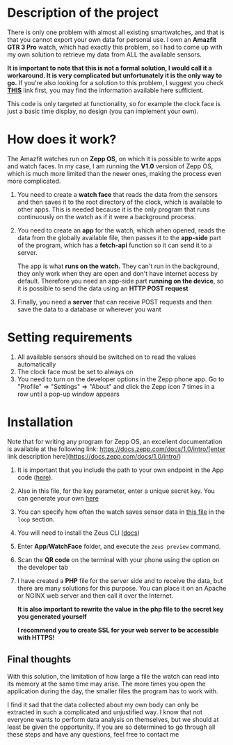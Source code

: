 # Description of the project
There is only one problem with almost all existing smartwatches, and that is that you cannot export your own data for personal use. I own an **Amazfit GTR 3 Pro** watch, which had exactly this problem, so I had to come up with my own solution to retrieve my data from ALL the available sensors. 

**It is important to note that this is not a formal solution, I would call it a workaround. It is very complicated but unfortunately it is the only way to go.** If you're also looking for a solution to this problem, I suggest you check [**THIS**](https://user.huami.com/privacy/index.html#/) link first, you may find the information available here sufficient.

This code is only targeted at functionality, so for example the clock face is just a basic time display, no design (you can implement your own).

# How does it work?

The Amazfit watches run on **Zepp OS**, on which it is possible to write apps and watch faces. In my case, I am running the **V1.0** version of Zepp OS, which is much more limited than the newer ones, making the process even more complicated.

1. You need to create a **watch face** that reads the data from the sensors and then saves it to the root directory of the clock, which is available to other apps. This is needed because it is the only program that runs continuously  on the watch as if it were a background process.
2. You need to create an **app** for the watch, which when opened, reads the data from the globally available file, then passes it to the **app-side** part of the program, which has a **fetch-api** function so it can send it to a server.

	The app is what **runs on the watch.** They can't run in the background, they only work when they are open and don't have internet access by default. Therefore you need an app-side part **running on the device**, so it is possible to send the data using an **HTTP POST request**
3. Finally, you need a **server** that can receive POST requests and then save the data to a database or wherever you want

# Setting requirements
1.  All available sensors should be switched on to read the values automatically
2. The clock face must be set to always on
3. You need to turn on the developer options in the Zepp phone app. Go to "Profile" => "Settings" => "About" and click the Zepp icon 7 times in a row until a pop-up window appears

# Installation
Note that for writing any program for Zepp OS, an excellent documentation is available at the following link: https://docs.zepp.com/docs/1.0/intro/[enter link description here](https://docs.zepp.com/docs/1.0/intro/)

1. It is important that you include the path to your own endpoint in the App code ([here](https://github.com/Fullbaro/SmartWatchDataCollector/blob/main/App/app-side/index.js)).
2. Also in this file, for the key parameter, enter a unique secret key. You can generate your own [here](https://www.uuidgenerator.net/)
3. You can specify how often the watch saves sensor data in [this file](https://github.com/Fullbaro/SmartWatchDataCollector/blob/main/WatchFace/watchface/index.js) in the `loop` section.
4. You will need to install the Zeus CLI ([docs](https://docs.zepp.com/docs/1.0/guides/tools/cli/))
5. Enter **App**/**WatchFace** folder, and execute the `zeus preview` command. 
6. Scan the **QR code** on the terminal with your phone using the option on the developer tab
7. I have created a **PHP** file for the server side and to receive the data, but there are many solutions for this purpose. You can place it on an Apache or NGINX web server and then call it over the Internet.

	**It is also important to rewrite the value in the php file to the secret key you generated yourself**
	
	**I recommend you to create SSL for your web server to be accessible with HTTPS!**

## Final thoughts
With this solution, the limitation of how large a file the watch can read into its memory at the same time may arise. The more times you open the application during the day, the smaller files the program has to work with.

I find it sad that the data collected about my own body can only be extracted in such a complicated and unjustified way. I know that not everyone wants to perform data analysis on themselves, but we should at least be given the opportunity.
If you are so determined to go through all these steps and have any questions, feel free to contact me
